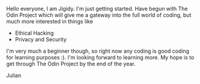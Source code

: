 

Hello everyone, I am Jigidy. I'm just getting started. Have begun with The Odin Project which will give me a gateway into the full world of coding, but much more interested in things like
- Ethical Hacking 
- Privacy and Security

I'm very much a beginner though, so right now any coding is good coding for learning purposes :). I'm looking forward to learning more. My hope is to get through The Odin Project by the end of the year.

Julian
